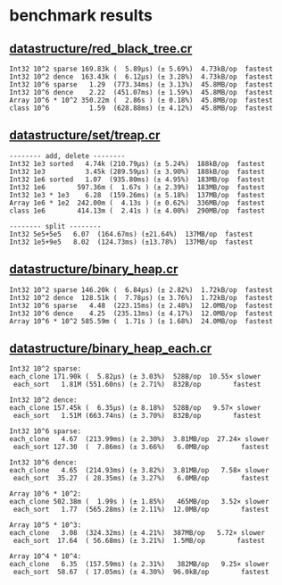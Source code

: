 # benchmark results

## [datastructure/red_black_tree.cr](https://github.com/yuruhi/crystal_lib/blob/master/benchmarks/datastructure/red_black_tree.cr)

```
Int32 10^2 sparse 169.83k (  5.89µs) (± 5.69%)  4.73kB/op  fastest
Int32 10^2 dence  163.43k (  6.12µs) (± 3.28%)  4.73kB/op  fastest
Int32 10^6 sparse   1.29  (773.34ms) (± 3.13%)  45.8MB/op  fastest
Int32 10^6 dence    2.22  (451.07ms) (± 1.59%)  45.8MB/op  fastest
Array 10^6 * 10^2 350.22m (  2.86s ) (± 0.18%)  45.8MB/op  fastest
class 10^6          1.59  (628.88ms) (± 4.12%)  45.8MB/op  fastest
```

## [datastructure/set/treap.cr](https://github.com/yuruhi/crystal_lib/blob/master/benchmarks/datastructure/set/treap.cr)

```
-------- add, delete --------
Int32 1e3 sorted   4.74k (210.79µs) (± 5.24%)  188kB/op  fastest
Int32 1e3          3.45k (289.59µs) (± 3.90%)  188kB/op  fastest
Int32 1e6 sorted   1.07  (935.80ms) (± 4.95%)  183MB/op  fastest
Int32 1e6        597.36m (  1.67s ) (± 2.39%)  183MB/op  fastest
Int32 1e3 * 1e3    6.28  (159.26ms) (± 5.18%)  137MB/op  fastest
Array 1e6 * 1e2  242.00m (  4.13s ) (± 0.62%)  336MB/op  fastest
class 1e6        414.13m (  2.41s ) (± 4.00%)  290MB/op  fastest

-------- split --------
Int32 5e5+5e5   6.07  (164.67ms) (±21.64%)  137MB/op  fastest
Int32 1e5+9e5   8.02  (124.73ms) (±13.78%)  137MB/op  fastest
```

## [datastructure/binary_heap.cr](https://github.com/yuruhi/crystal_lib/blob/master/benchmarks/datastructure/binary_heap.cr)

```
Int32 10^2 sparse 146.20k (  6.84µs) (± 2.82%)  1.72kB/op  fastest
Int32 10^2 dence  128.51k (  7.78µs) (± 3.76%)  1.72kB/op  fastest
Int32 10^6 sparse   4.48  (223.15ms) (± 2.48%)  12.0MB/op  fastest
Int32 10^6 dence    4.25  (235.13ms) (± 4.17%)  12.0MB/op  fastest
Array 10^6 * 10^2 585.59m (  1.71s ) (± 1.68%)  24.0MB/op  fastest
```

## [datastructure/binary_heap_each.cr](https://github.com/yuruhi/crystal_lib/blob/master/benchmarks/datastructure/binary_heap_each.cr)

```
Int32 10^2 sparse: 
each_clone 171.90k (  5.82µs) (± 3.03%)  528B/op  10.55× slower
 each_sort   1.81M (551.60ns) (± 2.71%)  832B/op        fastest

Int32 10^2 dence: 
each_clone 157.45k (  6.35µs) (± 8.18%)  528B/op   9.57× slower
 each_sort   1.51M (663.74ns) (± 3.70%)  832B/op        fastest

Int32 10^6 sparse: 
each_clone   4.67  (213.99ms) (± 2.30%)  3.81MB/op  27.24× slower
 each_sort 127.30  (  7.86ms) (± 3.66%)   6.0MB/op        fastest

Int32 10^6 dence: 
each_clone   4.65  (214.93ms) (± 3.82%)  3.81MB/op   7.58× slower
 each_sort  35.27  ( 28.35ms) (± 3.27%)   6.0MB/op        fastest

Array 10^6 * 10^2: 
each_clone 502.38m (  1.99s ) (± 1.85%)   465MB/op   3.52× slower
 each_sort   1.77  (565.28ms) (± 2.11%)  12.0MB/op        fastest

Array 10^5 * 10^3: 
each_clone   3.08  (324.32ms) (± 4.21%)  387MB/op   5.72× slower
 each_sort  17.64  ( 56.68ms) (± 3.21%)  1.5MB/op        fastest

Array 10^4 * 10^4: 
each_clone   6.35  (157.59ms) (± 2.31%)   382MB/op   9.25× slower
 each_sort  58.67  ( 17.05ms) (± 4.30%)  96.0kB/op        fastest
```

